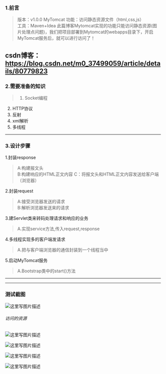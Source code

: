 ### 1.前言
>版本：v1.0.0  MyTomcat
 功能：访问静态资源文件（html,css,js）  
 工具：Maven+Idea
 此篇博客Mytomcat实现的功能只能访问静态资源(图片处理点问题)，我们把项目部署到Mytomcat的webapps目录下，开启MyTomcat服务后，就可以进行访问了！
 
 csdn博客：https://blog.csdn.net/m0_37499059/article/details/80779823
 ---
### 2.需要准备的知识
> 1. Socket编程
2. HTTP协议 
3. 反射
4. xml解析 
5. 多线程

---
### 3.设计步骤
1.封装response      
  > A:构建报文头  
  B:构建响应的HTML正文内容
  C：将报文头和HTML正文内容发送给客户端（浏览器）   
      
2.封装request    
  >A:接受浏览器发送的请求  
  B:解析浏览器发送来的请求
  
3.建Servlet类来转码处理请求和响应的业务
>A.实现service方法,传入request,response

4.多线程实现多的客户端发请求
>A.把与客户端浏览器的通信封装到一个线程当中

5.启动MyTomcat服务
>A.Bootstrap类中的start()方法

---

---
### 测试截图
![这里写图片描述](https://img-blog.csdn.net/20180623001336377?watermark/2/text/aHR0cHM6Ly9ibG9nLmNzZG4ubmV0L20wXzM3NDk5MDU5/font/5a6L5L2T/fontsize/400/fill/I0JBQkFCMA==/dissolve/70)

###### 访问的资源
![这里写图片描述](https://img-blog.csdn.net/20180623001500771?watermark/2/text/aHR0cHM6Ly9ibG9nLmNzZG4ubmV0L20wXzM3NDk5MDU5/font/5a6L5L2T/fontsize/400/fill/I0JBQkFCMA==/dissolve/70)

![这里写图片描述](https://img-blog.csdn.net/20180623001509292?watermark/2/text/aHR0cHM6Ly9ibG9nLmNzZG4ubmV0L20wXzM3NDk5MDU5/font/5a6L5L2T/fontsize/400/fill/I0JBQkFCMA==/dissolve/70)

![这里写图片描述](https://img-blog.csdn.net/20180623001518104?watermark/2/text/aHR0cHM6Ly9ibG9nLmNzZG4ubmV0L20wXzM3NDk5MDU5/font/5a6L5L2T/fontsize/400/fill/I0JBQkFCMA==/dissolve/70)

![这里写图片描述](https://img-blog.csdn.net/20180623001636266?watermark/2/text/aHR0cHM6Ly9ibG9nLmNzZG4ubmV0L20wXzM3NDk5MDU5/font/5a6L5L2T/fontsize/400/fill/I0JBQkFCMA==/dissolve/70)
